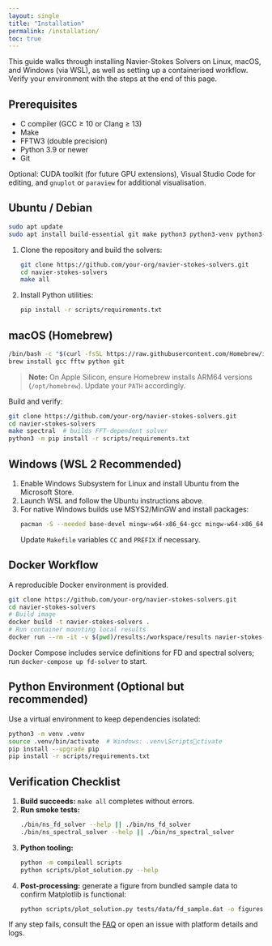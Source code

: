 ```yaml
---
layout: single
title: "Installation"
permalink: /installation/
toc: true
---
```


This guide walks through installing Navier-Stokes Solvers on Linux, macOS, and Windows (via WSL), as well as setting up a containerised workflow. Verify your environment with the steps at the end of this page.

## Prerequisites

- C compiler (GCC ≥ 10 or Clang ≥ 13)
- Make
- FFTW3 (double precision)
- Python 3.9 or newer
- Git

Optional: CUDA toolkit (for future GPU extensions), Visual Studio Code for editing, and `gnuplot` or `paraview` for additional visualisation.

## Ubuntu / Debian

```bash
sudo apt update
sudo apt install build-essential git make python3 python3-venv python3-pip libfftw3-dev
```

1. Clone the repository and build the solvers:
   ```bash
   git clone https://github.com/your-org/navier-stokes-solvers.git
   cd navier-stokes-solvers
   make all
   ```
2. Install Python utilities:
   ```bash
   pip install -r scripts/requirements.txt
   ```

## macOS (Homebrew)

```bash
/bin/bash -c "$(curl -fsSL https://raw.githubusercontent.com/Homebrew/install/HEAD/install.sh)"
brew install gcc fftw python git
```

> **Note:** On Apple Silicon, ensure Homebrew installs ARM64 versions (`/opt/homebrew`). Update your `PATH` accordingly.

Build and verify:
```bash
git clone https://github.com/your-org/navier-stokes-solvers.git
cd navier-stokes-solvers
make spectral  # builds FFT-dependent solver
python3 -m pip install -r scripts/requirements.txt
```

## Windows (WSL 2 Recommended)

1. Enable Windows Subsystem for Linux and install Ubuntu from the Microsoft Store.
2. Launch WSL and follow the Ubuntu instructions above.
3. For native Windows builds use MSYS2/MinGW and install packages:
   ```bash
   pacman -S --needed base-devel mingw-w64-x86_64-gcc mingw-w64-x86_64-fftw python
   ```
   Update `Makefile` variables `CC` and `PREFIX` if necessary.

## Docker Workflow

A reproducible Docker environment is provided.

```bash
git clone https://github.com/your-org/navier-stokes-solvers.git
cd navier-stokes-solvers
# Build image
docker build -t navier-stokes-solvers .
# Run container mounting local results
docker run --rm -it -v $(pwd)/results:/workspace/results navier-stokes-solvers ./bin/ns_fd_solver
```

Docker Compose includes service definitions for FD and spectral solvers; run `docker-compose up fd-solver` to start.

## Python Environment (Optional but recommended)

Use a virtual environment to keep dependencies isolated:

```bash
python3 -m venv .venv
source .venv/bin/activate  # Windows: .venv\Scriptsctivate
pip install --upgrade pip
pip install -r scripts/requirements.txt
```

## Verification Checklist

1. **Build succeeds:** `make all` completes without errors.
2. **Run smoke tests:**
   ```bash
   ./bin/ns_fd_solver --help || ./bin/ns_fd_solver
   ./bin/ns_spectral_solver --help || ./bin/ns_spectral_solver
   ```
3. **Python tooling:**
   ```bash
   python -m compileall scripts
   python scripts/plot_solution.py --help
   ```
4. **Post-processing:** generate a figure from bundled sample data to confirm Matplotlib is functional:
   ```bash
   python scripts/plot_solution.py tests/data/fd_sample.dat -o figures/quick_check
   ```

If any step fails, consult the [FAQ](/faq/) or open an issue with platform details and logs.
